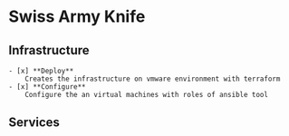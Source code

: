 # Swiss Army Knife

## **Infrastructure**

    - [x] **Deploy**
        Creates the infrastructure on vmware environment with terraform
    - [x] **Configure**
        Configure the an virtual machines with roles of ansible tool

## **Services**